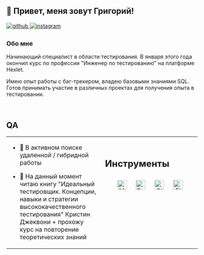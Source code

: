## 🦎 Привет, меня зовут Григорий!  
  

<a href="https://github.com/lguana13" target="_blank">
<img src=https://img.shields.io/badge/github-%2324292e.svg?&style=for-the-badge&logo=github&logoColor=white alt=github style="margin-bottom: 5px;" />
</a>
<a href="https://instagram.com/begrusha?igsh=MWhqZDFvdzUwODh6bg==&utm_source=qr" target="_blank">
<img src=https://img.shields.io/badge/instagram-%23000000.svg?&style=for-the-badge&logo=instagram&logoColor=white alt=instagram style="margin-bottom: 5px;" />
</a>  
  



### Обо мне  

Начинающий специалист в области тестирования. В января этого года окончил курс по профессии "Инженер по тестированию" на платформе Hexlet.

Имею опыт работы с баг-трекером, владею базовыми знаниями SQL. Готов принимать участие в различных проектах для получения опыта в тестировании.  
  

<br/>  


## QA
<table><tr><td valign="top" width="50%">

- 🔭 В активном поиске удаленной / гибридной работы  
  

- 🌱 На данный момент читаю книгу 
"Идеальный тестировщик. Концепции, навыки и стратегии
 высококачественного тестирования"  Кристин Джеквони + прохожу курс на повторение теоретических знаний  


</td><td valign="top" width="50%">

<br/>  


## Инструменты
<div align="center">  
<a href="https://www.mysql.com/" target="_blank"><img style="margin: 10px" src="https://profilinator.rishav.dev/skills-assets/mysql-original-wordmark.svg" alt="MySQL" height="25" /></a>  
<a href="https://www.python.org/" target="_blank"><img style="margin: 10px" src="https://profilinator.rishav.dev/skills-assets/python-original.svg" alt="Python" height="25" /></a>  
<a href="https://github.com/" target="_blank"><img style="margin: 10px" src="https://profilinator.rishav.dev/skills-assets/git-scm-icon.svg" alt="Git" height="25" /></a>  
<a href="https://www.figma.com/" target="_blank"><img style="margin: 10px" src="https://profilinator.rishav.dev/skills-assets/figma-icon.svg" alt="Figma" height="25" /></a>  
</div>  

<br/>  

  

<br/>  


<br />
